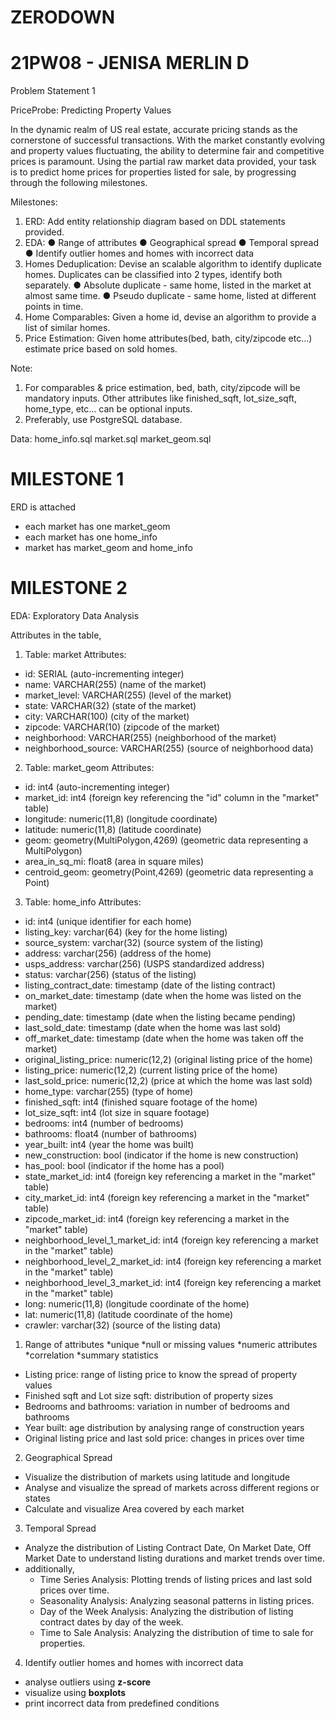 # ZERODOWN

# 21PW08 - JENISA MERLIN D

Problem Statement 1

PriceProbe: Predicting Property Values

In the dynamic realm of US real estate, accurate pricing stands as the cornerstone of successful
transactions. With the market constantly evolving and property values fluctuating, the ability to
determine fair and competitive prices is paramount. Using the partial raw market data
provided, your task is to predict home prices for properties listed for sale, by progressing
through the following milestones.

Milestones:
1. ERD: Add entity relationship diagram based on DDL statements provided.
2. EDA:
● Range of attributes
● Geographical spread
● Temporal spread
● Identify outlier homes and homes with incorrect data
3. Homes Deduplication: Devise an scalable algorithm to identify duplicate homes.
Duplicates can be classified into 2 types, identify both separately.
● Absolute duplicate - same home, listed in the market at almost same time.
● Pseudo duplicate - same home, listed at different points in time.
4. Home Comparables: Given a home id, devise an algorithm to provide a list of similar
homes.
5. Price Estimation: Given home attributes(bed, bath, city/zipcode etc...) estimate price
based on sold homes.

Note:
1. For comparables & price estimation, bed, bath, city/zipcode will be mandatory inputs.
Other attributes like finished_sqft, lot_size_sqft, home_type, etc… can be optional
inputs.
2. Preferably, use PostgreSQL database.

Data:
home_info.sql
market.sql
market_geom.sql

# MILESTONE 1
ERD is attached

* each market has one market_geom
* each market has one home_info
* market has market_geom and home_info

# MILESTONE 2
EDA: Exploratory Data Analysis

Attributes in the table,

1. Table: market
Attributes:
- id: SERIAL (auto-incrementing integer)
- name: VARCHAR(255) (name of the market)
- market_level: VARCHAR(255) (level of the market)
- state: VARCHAR(32) (state of the market)
- city: VARCHAR(100) (city of the market)
- zipcode: VARCHAR(10) (zipcode of the market)
- neighborhood: VARCHAR(255) (neighborhood of the market)
- neighborhood_source: VARCHAR(255) (source of neighborhood data)

2. Table: market_geom
Attributes:
- id: int4 (auto-incrementing integer)
- market_id: int4 (foreign key referencing the "id" column in the "market" table)
- longitude: numeric(11,8) (longitude coordinate)
- latitude: numeric(11,8) (latitude coordinate)
- geom: geometry(MultiPolygon,4269) (geometric data representing a MultiPolygon)
- area_in_sq_mi: float8 (area in square miles)
- centroid_geom: geometry(Point,4269) (geometric data representing a Point)

3. Table: home_info
Attributes:
- id: int4 (unique identifier for each home)
- listing_key: varchar(64) (key for the home listing)
- source_system: varchar(32) (source system of the listing)
- address: varchar(256) (address of the home)
- usps_address: varchar(256) (USPS standardized address)
- status: varchar(256) (status of the listing)
- listing_contract_date: timestamp (date of the listing contract)
- on_market_date: timestamp (date when the home was listed on the market)
- pending_date: timestamp (date when the listing became pending)
- last_sold_date: timestamp (date when the home was last sold)
- off_market_date: timestamp (date when the home was taken off the market)
- original_listing_price: numeric(12,2) (original listing price of the home)
- listing_price: numeric(12,2) (current listing price of the home)
- last_sold_price: numeric(12,2) (price at which the home was last sold)
- home_type: varchar(255) (type of home)
- finished_sqft: int4 (finished square footage of the home)
- lot_size_sqft: int4 (lot size in square footage)
- bedrooms: int4 (number of bedrooms)
- bathrooms: float4 (number of bathrooms)
- year_built: int4 (year the home was built)
- new_construction: bool (indicator if the home is new construction)
- has_pool: bool (indicator if the home has a pool)
- state_market_id: int4 (foreign key referencing a market in the "market" table)
- city_market_id: int4 (foreign key referencing a market in the "market" table)
- zipcode_market_id: int4 (foreign key referencing a market in the "market" table)
- neighborhood_level_1_market_id: int4 (foreign key referencing a market in the "market" table)
- neighborhood_level_2_market_id: int4 (foreign key referencing a market in the "market" table)
- neighborhood_level_3_market_id: int4 (foreign key referencing a market in the "market" table)
- long: numeric(11,8) (longitude coordinate of the home)
- lat: numeric(11,8) (latitude coordinate of the home)
- crawler: varchar(32) (source of the listing data)

1) Range of attributes
    *unique
    *null or missing values
    *numeric attributes
    *correlation
    *summary statistics
    
* Listing price: range of listing price to know the spread of property values
* Finished sqft and Lot size sqft: distribution of property sizes
* Bedrooms and bathrooms: variation in number of bedrooms and bathrooms
* Year built: age distribution by analysing range of construction years
* Original listing price and last sold price: changes in prices over time

2) Geographical Spread

* Visualize the distribution of markets using latitude and longitude
* Analyse and visualize the spread of markets across different regions or states
* Calculate and visualize Area covered by each market

3) Temporal Spread
* Analyze the distribution of Listing Contract Date, On Market Date, Off Market Date to understand listing durations and market trends over time.
* additionally, 
    * Time Series Analysis: Plotting trends of listing prices and last sold prices over time.
    * Seasonality Analysis: Analyzing seasonal patterns in listing prices.
    * Day of the Week Analysis: Analyzing the distribution of listing contract dates by day of the week.
    * Time to Sale Analysis: Analyzing the distribution of time to sale for properties.

4) Identify outlier homes and homes with incorrect data
* analyse outliers using **z-score** 
* visualize using **boxplots**
* print incorrect data from predefined conditions
